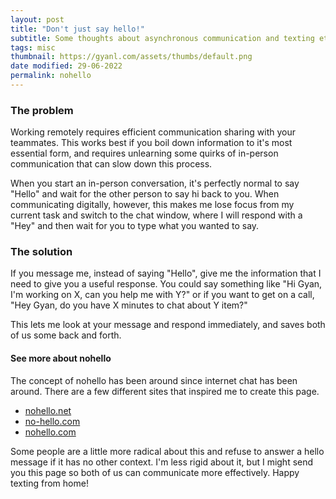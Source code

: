 ```yaml
---
layout: post
title: "Don't just say hello!"
subtitle: Some thoughts about asynchronous communication and texting etiquette while working remotely.
tags: misc
thumbnail: https://gyanl.com/assets/thumbs/default.png
date modified: 29-06-2022
permalink: nohello
---
```


### The problem

Working remotely requires efficient communication sharing with your teammates. This works best if you boil down information to it's most essential form, and requires unlearning some quirks of in-person communication that can slow down this process. 

When you start an in-person conversation, it's perfectly normal to say "Hello" and wait for the other person to say hi back to you. When communicating digitally, however, this makes me lose focus from my current task and switch to the chat window, where I will respond with a "Hey" and then wait for you to type what you wanted to say.

### The solution

If you message me, instead of saying "Hello", give me the information that I need to give you a useful response. You could say something like "Hi Gyan, I'm working on X, can you help me with Y?" or if you want to get on a call, "Hey Gyan, do you have X minutes to chat about Y item?"

This lets me look at your message and respond immediately, and saves both of us some back and forth.

#### See more about nohello

The concept of nohello has been around since internet chat has been around. There are a few different sites that inspired me to create this page.

- [nohello.net](https://nohello.net/en/)
- [no-hello.com](https://no-hello.com/)
- [nohello.com](https://www.nohello.com/)

Some people are a little more radical about this and refuse to answer a hello message if it has no other context. I'm less rigid about it, but I might send you this page so both of us can communicate more effectively. Happy texting from home!

